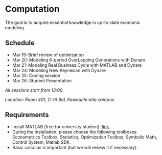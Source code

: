 # Computation

The goal is to acquire essential knowledge in up-to-date economic modeling.

## Schedule
- Mar 19: Brief review of optimization
- Mar 20: Modeling 6-period OverLapping Generations with Dynare
- Mar 21: Modeling Real Business Cycle with MATLAB and Dynare
- Mar 24: Modeling New Keynesian with Dynare
- Mar 25: Coding session
- Mar 26: Student Presentation

*All sessions start from 13:00.*

*Location: Room 401, C-16 Bld, Kawauchi-kita campus*

## Requirements
- Install MATLAB (free for university student): [link](https://www.mathworks.com/academia/tah-portal/tohoku-university-31485743.html).
- During the installation, please choose the following toolboxes: Econometrics Toolbox, Statistics, Optimization Toolbox, Symbolic Math, Control System, Matlab SDK.
- Basic calculus is important (but we will review it if necessary).
